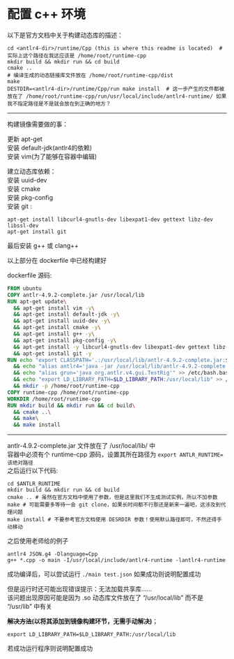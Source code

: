 # 配置 c++ 环境

以下是官方文档中关于构建动态库的描述：  

``` Shell
cd <antlr4-dir>/runtime/Cpp (this is where this readme is located)  # 实际上这个路径在我这应该是 /home/root/runtime-cpp
mkdir build && mkdir run && cd build
cmake .. 
# 编译生成的动态链接库文件放在 /home/root/runtime-cpp/dist
make
DESTDIR=<antlr4-dir>/runtime/Cpp/run make install  # 这一步产生的文件都被放在了 /home/root/runtime-cpp/run/usr/local/include/antlr4-runtime/ 如果我不指定路径是不是就会放在到正确的地方？ 
```

---------------------

构建镜像需要做的事：  

更新 apt-get  
安装 default-jdk(antlr4的依赖)  
安装 vim(为了能够在容器中编辑)  

建立动态库依赖：  
安装 uuid-dev  
安装 cmake  
安装 pkg-config  
安装 git :  
``` Shell
apt-get install libcurl4-gnutls-dev libexpat1-dev gettext libz-dev libssl-dev
apt-get install git
```

最后安装 g++ 或 clang++

以上部分在 dockerfile 中已经构建好  

dockerfile 源码:  
``` Dockerfile
FROM ubuntu
COPY antlr-4.9.2-complete.jar /usr/local/lib
RUN apt-get update\
  && apt-get install vim -y\
  && apt-get install default-jdk -y\
  && apt-get install uuid-dev -y\
  && apt-get install cmake -y\
  && apt-get install g++ -y\
  && apt-get install pkg-config -y\
  && apt-get install -y libcurl4-gnutls-dev libexpat1-dev gettext libz-dev libssl-dev\
  && apt-get install git -y
RUN echo "export CLASSPATH='.:/usr/local/lib/antlr-4.9.2-complete.jar:$CLASSPATH'" >> /etc/bash.bashrc\
  && echo "alias antlr4='java -jar /usr/local/lib/antlr-4.9.2-complete.jar'" >> /etc/bash.bashrc\
  && echo "alias grun='java org.antlr.v4.gui.TestRig'" >> /etc/bash.bashrc\
  && echo "export LD_LIBRARY_PATH=$LD_LIBRARY_PATH:/usr/local/lib" >> /etc/bash.bashrc\
  && mkdir -p /home/root/runtime-cpp
COPY runtime-cpp /home/root/runtime-cpp
WORKDIR /home/root/runtime-cpp
RUN mkdir build && mkdir run && cd build\
  && cmake ..\
  && make\
  && make install
```

---------------------

antlr-4.9.2-complete.jar 文件放在了 /usr/local/lib/ 中  
容器中必须有个 runtime-cpp 源码，设置其所在路径为 `export ANTLR_RUNTIME=该绝对路径`  
之后运行以下代码:  
``` Shell
cd $ANTLR_RUNTIME
mkdir build && mkdir run && cd build
cmake .. # 虽然在官方文档中使用了参数，但是这里我们不生成测试实例，所以不加参数
make # 可能需要多等待一会 git clone，如果长时间都不行那还是新来一遍吧，这涉及到代理问题
make install # 不要参考官方文档使用 DESRDIR 参数！使用默认路径即可，不然还得手动移动
```

之后使用老师给的例子  
``` Shell
antlr4 JSON.g4 -Dlanguage=Cpp
g++ *.cpp -o main -I/usr/local/include/antlr4-runtime -lantlr4-runtime  
```

成功编译后，可以尝试运行 `./main test.json` 如果成功则说明配置成功  

但是运行时还可能出现错误提示：无法加载共享库......  
该问题出现原因可能是因为 .so 动态库文件放在了 “/usr/local/lib” 而不是 “/usr/lib” 中有关

**~~解决方法~~(以将其添加到镜像构建环节，无需手动解决)**；
``` Shell
export LD_LIBRARY_PATH=$LD_LIBRARY_PATH:/usr/local/lib
```

若成功运行程序则说明配置成功  